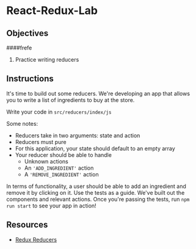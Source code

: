 # React-Redux-Lab

## Objectives
####frefe
1. Practice writing reducers

## Instructions

It's time to build out some reducers. We're developing an app that allows you to write a list of ingredients to buy at the store.

Write your code in ```src/reducers/index/js```

Some notes:
- Reducers take in two arguments: state and action
- Reducers must pure
- For this application, your state should default to an empty array
- Your reducer should be able to handle
    - Unknown actions
    - An `'ADD_INGREDIENT'` action
    - A  `'REMOVE_INGREDIENT'` action

In terms of functionality, a user should be able to add an ingredient and remove it by clicking on it. Use the tests as a guide. We've built out the components and relevant actions. Once you're passing the tests, run `npm run start` to see your app in action!

## Resources

- [Redux Reducers](http://redux.js.org/docs/basics/Reducers.html)
